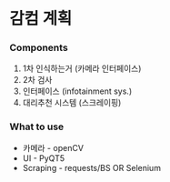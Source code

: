 감컴 계획
====

### Components
1. 1차 인식하는거 (카메라 인터페이스)
2. 2차 검사
3. 인터페이스 (infotainment sys.)
4. 대리추천 시스템 (스크레이핑)

### What to use
- 카메라 - openCV
- UI - PyQT5
- Scraping - requests/BS OR Selenium
